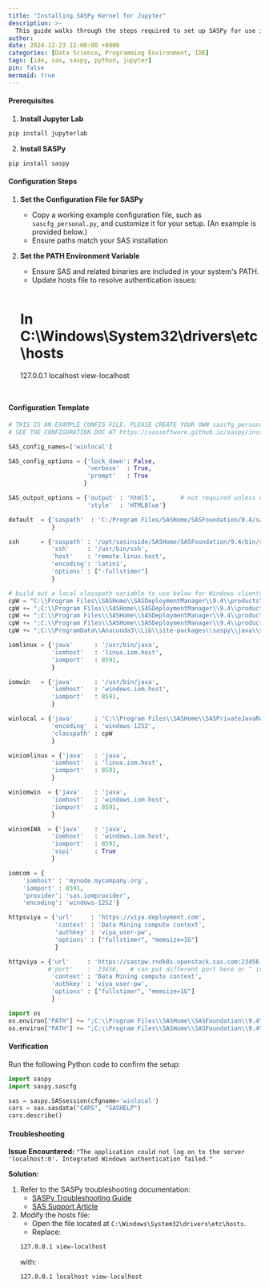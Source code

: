 ```yaml
---
title: "Installing SASPy Kernel for Jupyter"
description: >-
  This guide walks through the steps required to set up SASPy for use in Jupyter Notebooks and Jupyter Lab. By the end of this guide, you should be able to execute SAS code seamlessly from your Python environment.
author: 
date: 2024-12-23 12:00:00 +0000
categories: [Data Science, Programming Environment, IDE]
tags: [ide, sas, saspy, python, jupyter]
pin: false
mermaid: true
---
```


#### Prerequisites

1. **Install Jupyter Lab**
  ```bash
  pip install jupyterlab
  ```

2. **Install SASPy**
  ```bash
  pip install saspy
  ```

#### Configuration Steps

1. **Set the Configuration File for SASPy**
   - Copy a working example configuration file, such as `sascfg_personal.py`, and customize it for your setup. (An example is provided below.)
   - Ensure paths match your SAS installation

2. **Set the PATH Environment Variable**
   - Ensure SAS and related binaries are included in your system's PATH.
   - Update hosts file to resolve authentication issues:
     ```bash
    # In C:\Windows\System32\drivers\etc\hosts
    127.0.0.1 localhost view-localhost
    ```


#### Configuration Template

```python
# THIS IS AN EXAMPLE CONFIG FILE. PLEASE CREATE YOUR OWN sascfg_personal.py FILE USING THE APPROPRIATE TEMPLATES FROM BELOW
# SEE THE CONFIGURATION DOC AT https://sassoftware.github.io/saspy/install.html#configuration

SAS_config_names=['winlocal']

SAS_config_options = {'lock_down': False,
                      'verbose'  : True,
                      'prompt'   : True
                     }

SAS_output_options = {'output' : 'html5',       # not required unless changing any of the default
                      'style'  : 'HTMLBlue'}

default  = {'saspath'  : 'C:/Program Files/SASHome/SASFoundation/9.4/sas.exe'
            }

ssh      = {'saspath' : '/opt/sasinside/SASHome/SASFoundation/9.4/bin/sas_en',
            'ssh'     : '/usr/bin/ssh',
            'host'    : 'remote.linux.host',
            'encoding': 'latin1',
            'options' : ["-fullstimer"]
            }

# build out a local classpath variable to use below for Windows clients CHANGE THE PATHS TO BE CORRECT FOR YOUR INSTALLATION
cpW = "C:\\Program Files\\SASHome\\SASDeploymentManager\\9.4\\products\\deploywiz__94532__prt__xx__sp0__1\\deploywiz\\sas.svc.connection.jar"
cpW += ";C:\\Program Files\\SASHome\\SASDeploymentManager\\9.4\\products\\deploywiz__94532__prt__xx__sp0__1\\deploywiz\\log4j.jar"
cpW += ";C:\\Program Files\\SASHome\\SASDeploymentManager\\9.4\\products\\deploywiz__94532__prt__xx__sp0__1\\deploywiz\\sas.security.sspi.jar"
cpW += ";C:\\Program Files\\SASHome\\SASDeploymentManager\\9.4\\products\\deploywiz__94532__prt__xx__sp0__1\\deploywiz\\sas.core.jar"
cpW += ";C:\\ProgramData\\Anaconda3\\Lib\\site-packages\\saspy\\java\\saspyiom.jar"

iomlinux = {'java'      : '/usr/bin/java',
            'iomhost'   : 'linux.iom.host',
            'iomport'   : 8591,
            }

iomwin   = {'java'      : '/usr/bin/java',
            'iomhost'   : 'windows.iom.host',
            'iomport'   : 8591,
            }

winlocal = {'java'      : 'C:\\Program Files\\SASHome\\SASPrivateJavaRuntimeEnvironment\\9.4\\jre\\bin\\java.exe',
            'encoding'  : 'windows-1252',
            'classpath' : cpW
            }

winiomlinux = {'java'   : 'java',
            'iomhost'   : 'linux.iom.host',
            'iomport'   : 8591,
            }

winiomwin  = {'java'    : 'java',
            'iomhost'   : 'windows.iom.host',
            'iomport'   : 8591,
            }

winiomIWA  = {'java'    : 'java',
            'iomhost'   : 'windows.iom.host',
            'iomport'   : 8591,
            'sspi'      : True
            }

iomcom = {
    'iomhost' : 'mynode.mycompany.org',
    'iomport' : 8591,
    'provider': 'sas.iomprovider',
    'encoding': 'windows-1252'}

httpsviya = {'url'     : 'https://viya.deployment.com',
             'context' : 'Data Mining compute context',
             'authkey' : 'viya_user-pw',
             'options' : ["fullstimer", "memsize=1G"]
             }

httpviya = {'url'     : 'https://sastpw.rndk8s.openstack.sas.com:23456',
           #'port'    :  23456,   # can put different port here or ^ is it's not using the default port
            'context' : 'Data Mining compute context',
            'authkey' : 'viya_user-pw',
            'options' : ["fullstimer", "memsize=1G"]
            }

import os
os.environ["PATH"] += ";C:\\Program Files\\SASHome\\SASFoundation\\9.4\\core\\sasext\\sspiauth.dll"
os.environ["PATH"] += ";C:\\Program Files\\SASHome\\SASFoundation\\9.4\\core\\sasext"
```

#### Verification

Run the following Python code to confirm the setup:

```python
import saspy
import saspy.sascfg

sas = saspy.SASsession(cfgname='winlocal')
cars = sas.sasdata("CARS", "SASHELP")
cars.describe()
```

#### Troubleshooting
**Issue Encountered:** `"The application could not log on to the server 'localhost:0'. Integrated Windows authentication failed."`

**Solution:**

1. Refer to the SASPy troubleshooting documentation:
   - [SASPy Troubleshooting Guide](https://sassoftware.github.io/saspy/troubleshooting.html#iom-specific-errors)
   - [SAS Support Article](https://support.sas.com/kb/55/227.html)
2. Modify the hosts file:
   - Open the file located at `C:\Windows\System32\drivers\etc\hosts`.
   - Replace:
    ```bash
    127.0.0.1 view-localhost
    ```
    with:
    ```bash
    127.0.0.1 localhost view-localhost
    ```

